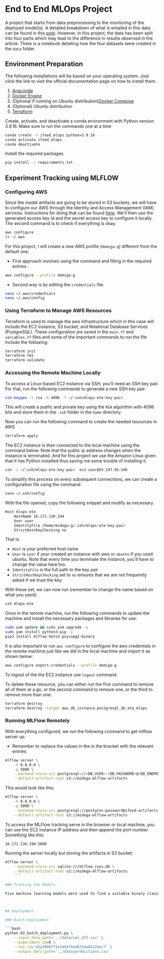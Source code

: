 # End to End MLOps Project

A project that starts from data preprocessing to the monitoring of the deployed model(s). A detailed breakdown of what is entailed in this data can be found in this [post](https://medium.com/@midegageorge2/predictive-model-development-maximizing-ifoods-marketing-campaign-profitability-by-targeting-95fe1ae79478). However, in this project, the data has been split into four parts which may lead to the difference in results observed in the article. There is a notebook detailing how the four datasets were created in the `data` folder.

## Environment Preparation

The following installations will be based on your operating system. Just click the link to visit the official documentation page on how to install them.

1. [Anaconda](https://docs.anaconda.com/anaconda/install/)
2. [Docker Engine](https://docs.docker.com/engine/install/)
3. (Optional if running on Ubuntu distribution)[Docker Compose](https://docs.docker.com/compose/install/)
4. (Optional) Ubuntu distribution
5. [Terraform](https://developer.hashicorp.com/terraform/install)

Create, activate, and deactivate a conda environment with Python version 3.9.16. Make sure to run the commands one at a time

```bash
conda create -n ifood_mlops python=3.9.16
conda activate ifood_mlops
conda deactivate
```
Install the required packages

```bash
pip install -r requirements.txt
```

## Experiment Tracking using MLFLOW

### Configuring AWS

Since the model artifacts are going to be stored in S3 buckets, we will have to configure our AWS through the Identity and Access Management (IAM) services. Instructions for doing that can be found [here](https://docs.aws.amazon.com/IAM/latest/UserGuide/id_credentials_access-keys.html). We'll then use the generated access key id and the secret access key to configure it locally. The second command is to check if everything is okay.

```bash
aws configure
ls ~/.aws
```

For this project, I will create a new AWS profile (`demiga-g`) different from the default one. 

- First approach involves using the command and filling in the required entries :

```bash
aws configure --profile demiga-g
```

- Second way is by editing the `credentials` file. 

```bash
nano ~/.aws/credentials
nano ~/.aws/config
```

### Using Terraform to Manage AWS Resources

Terraform is used to manage the aws infrastructure which in this case will include the EC2 instance, S3 bucket, and Relational Database Services (PostgreSQL). These configuration are saved in the `main.tf` and `variables.tf` files and some of the important commands to run the file include the following:

```bash
terraform init
terraform fmt
terraform validate
```

### Accessing the Remote Machine Locally

To access a Linux-based EC2 instance via SSH, you’ll need an SSH key pair. For that, run the following commands to generate a new SSH key pair:

```bash
ssh-keygen -t rsa -b 4096 -f ~/.ssh/mlops-ete-key-pair
```
This will create a public and private key using the `RSA` algorithm with 4096 bits and store them in the `.ssh` folder in the `home` directory.

Now you can run the following command to create the needed resources in AWS

```bash
terraform apply
```

The EC2 instance is then connected to the local machine using the command below. Note that the public ip address changes when the instance is terminated. And for this project we use the Amazon Linux given that it has Python installed thus saving me some trouble of installing it. 

```bash
ssh -i ~/.ssh/mlops-ete-key-pair  ec2-user@54.197.95.246
```
To simplify this process on every subsequent connections, we can create a configuration file using the command:

```bash
nano ~/.ssh/config
```
With the file opened, copy the following snippet and modify as necessary. 

```bash
Host mlops-ete
    HostName 16.171.136.194
    User user
    IdentityFile /home/midega-g/.ssh/mlops-ete-key-pair
    StrictHostKeyChecking no
```
That is:

- `Host` is your preferred host name
- `User` is `user` if your created an instance with aws or `ubuntu` if you used ubuntu. Note that every time you  terminate the instance, you'll have to change the value here too.
- `IdentityFile` is the full path to the key pair
- `StrictHostKeyChecking` set to `no` ensures that we are not frequently asked if we trust the key.

With these set, we can now run (remember to change the name based on what you used):

```bash
ssh mlops-ete
```
Once in the remote machine, run the following commands to update the machine and install the necessary packages and libraries for use:

```bash
sudo yum update && sudo yum upgrade -y
sudo yum install python3-pip -y
pip3 install mlflow boto3 psycopg2-binary
```
It is also important to run `aws configure` to configure the aws credentials in the remote machine just like we did in the local machine and import it as shown below:

```bash
aws configure export-credentials --profile demiga-g
```

To logout of the the EC2 instance use `logout` command.

To delete these resource, you can either run the first command to remove all of them at a go, or the second command to remove one, or the third to remove more than one:

```bash
terraform destroy
terraform destroy -target aws_db_instance.postgresql_db_ete_mlops
```

### Running MLFlow Remotely

With everything configured, we run the following command to get mlflow server up. 

- Remember to replace the values in the in the bracket with the relevant entries

```bash
mlflow server \
	-h 0.0.0.0 \
	-p 5000 \
	--backend-store-uri postgresql://<DB_USER>:<DB_PASSWORD>@<DB_ENDPOINT>:<DB_PORT>/<DB_NAME> \
	--default-artifact-root s3://midega-mlflow-artifacts
```
This would look like this:

```bash
mlflow server \
	-h 0.0.0.0 \
	-p 5000 \
	--backend-store-uri postgresql://postgres:password@ifood-artifacts.c7g4iwo6ky4f.eu-north-1.rds.amazonaws.com:5432/mlflow_ifood_db \
	--default-artifact-root s3://midega-mlflow-artifacts
```

To access the MLFlow tracking serve in the browser or local machine, you can use the EC2 instance IP address and then append the port number. Something like this:

```bash
16.171.136.194:5000
```

Running the server locally but storing the artifacts in S3 bucket:

```bash
mlflow server \
	--backend-store-uri sqlite:///mlflow_runs.db \
	--default-artifact-root s3://midega-mlflow-artifacts
	```

### Tracking the Models

Five machine learning models were used to find a suitable binary classifier with high precision score. Apparently, the scores were low and ranging between 0.16 to 0.22.  



## Deployment

### Batch Deployment

```bash
python 03_batch_deployment.py \
	--input_data_path='../data/val_df2.csv' \
	--experiment_id=6 \
	--run_id='45a3990ff1e140afbe48334a8422bec7' \
	--output_data_path='../data/predictions.csv'
```

